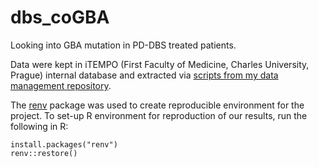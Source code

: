 # dbs_coGBA
Looking into GBA mutation in PD-DBS treated patients.

Data were kept in iTEMPO (First Faculty of Medicine, Charles University, Prague) internal database and extracted via [scripts from my data management repository](https://www.github.com/josefmana/dbs_dataMANA).

The [renv](https://rstudio.github.io/renv/) package was used to create reproducible environment for the project. To set-up R environment for reproduction of our results, run the following in R:
```
install.packages("renv")
renv::restore()
```

